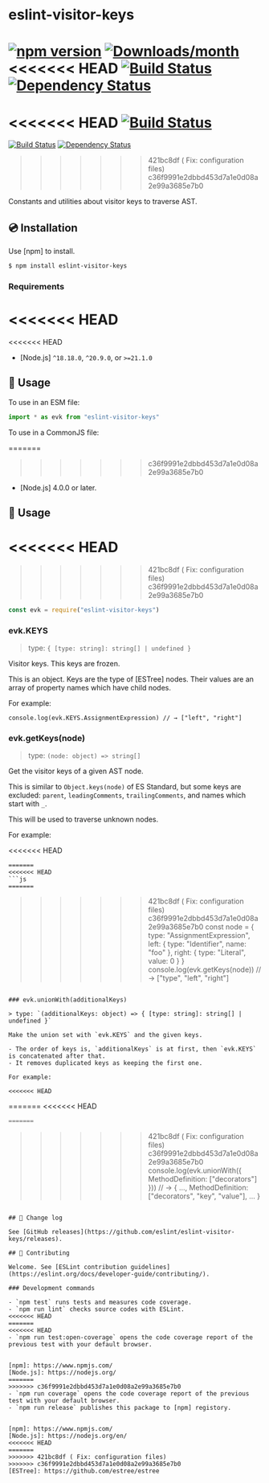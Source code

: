 # eslint-visitor-keys

[![npm version](https://img.shields.io/npm/v/eslint-visitor-keys.svg)](https://www.npmjs.com/package/eslint-visitor-keys)
[![Downloads/month](https://img.shields.io/npm/dm/eslint-visitor-keys.svg)](http://www.npmtrends.com/eslint-visitor-keys)
<<<<<<< HEAD
[![Build Status](https://travis-ci.org/eslint/eslint-visitor-keys.svg?branch=master)](https://travis-ci.org/eslint/eslint-visitor-keys)
[![Dependency Status](https://david-dm.org/eslint/eslint-visitor-keys.svg)](https://david-dm.org/eslint/eslint-visitor-keys)
=======
<<<<<<< HEAD
[![Build Status](https://github.com/eslint/eslint-visitor-keys/workflows/CI/badge.svg)](https://github.com/eslint/eslint-visitor-keys/actions)
=======
[![Build Status](https://travis-ci.org/eslint/eslint-visitor-keys.svg?branch=master)](https://travis-ci.org/eslint/eslint-visitor-keys)
[![Dependency Status](https://david-dm.org/eslint/eslint-visitor-keys.svg)](https://david-dm.org/eslint/eslint-visitor-keys)
>>>>>>> 421bc8df ( Fix: configuration files)
>>>>>>> c36f9991e2dbbd453d7a1e0d08a2e99a3685e7b0

Constants and utilities about visitor keys to traverse AST.

## 💿 Installation

Use [npm] to install.

```bash
$ npm install eslint-visitor-keys
```

### Requirements

<<<<<<< HEAD
=======
<<<<<<< HEAD
- [Node.js] `^18.18.0`, `^20.9.0`, or `>=21.1.0`


## 📖 Usage

To use in an ESM file:

```js
import * as evk from "eslint-visitor-keys"
```

To use in a CommonJS file:

=======
>>>>>>> c36f9991e2dbbd453d7a1e0d08a2e99a3685e7b0
- [Node.js] 4.0.0 or later.

## 📖 Usage

<<<<<<< HEAD
=======
>>>>>>> 421bc8df ( Fix: configuration files)
>>>>>>> c36f9991e2dbbd453d7a1e0d08a2e99a3685e7b0
```js
const evk = require("eslint-visitor-keys")
```

### evk.KEYS

> type: `{ [type: string]: string[] | undefined }`

Visitor keys. This keys are frozen.

This is an object. Keys are the type of [ESTree] nodes. Their values are an array of property names which have child nodes.

For example:

```
console.log(evk.KEYS.AssignmentExpression) // → ["left", "right"]
```

### evk.getKeys(node)

> type: `(node: object) => string[]`

Get the visitor keys of a given AST node.

This is similar to `Object.keys(node)` of ES Standard, but some keys are excluded: `parent`, `leadingComments`, `trailingComments`, and names which start with `_`.

This will be used to traverse unknown nodes.

For example:

<<<<<<< HEAD
```
=======
<<<<<<< HEAD
```js
=======
```
>>>>>>> 421bc8df ( Fix: configuration files)
>>>>>>> c36f9991e2dbbd453d7a1e0d08a2e99a3685e7b0
const node = {
    type: "AssignmentExpression",
    left: { type: "Identifier", name: "foo" },
    right: { type: "Literal", value: 0 }
}
console.log(evk.getKeys(node)) // → ["type", "left", "right"]
```

### evk.unionWith(additionalKeys)

> type: `(additionalKeys: object) => { [type: string]: string[] | undefined }`

Make the union set with `evk.KEYS` and the given keys.

- The order of keys is, `additionalKeys` is at first, then `evk.KEYS` is concatenated after that.
- It removes duplicated keys as keeping the first one.

For example:

<<<<<<< HEAD
```
=======
<<<<<<< HEAD
```js
=======
```
>>>>>>> 421bc8df ( Fix: configuration files)
>>>>>>> c36f9991e2dbbd453d7a1e0d08a2e99a3685e7b0
console.log(evk.unionWith({
    MethodDefinition: ["decorators"]
})) // → { ..., MethodDefinition: ["decorators", "key", "value"], ... }
```

## 📰 Change log

See [GitHub releases](https://github.com/eslint/eslint-visitor-keys/releases).

## 🍻 Contributing

Welcome. See [ESLint contribution guidelines](https://eslint.org/docs/developer-guide/contributing/).

### Development commands

- `npm test` runs tests and measures code coverage.
- `npm run lint` checks source codes with ESLint.
<<<<<<< HEAD
=======
<<<<<<< HEAD
- `npm run test:open-coverage` opens the code coverage report of the previous test with your default browser.


[npm]: https://www.npmjs.com/
[Node.js]: https://nodejs.org/
=======
>>>>>>> c36f9991e2dbbd453d7a1e0d08a2e99a3685e7b0
- `npm run coverage` opens the code coverage report of the previous test with your default browser.
- `npm run release` publishes this package to [npm] registory.


[npm]: https://www.npmjs.com/
[Node.js]: https://nodejs.org/en/
<<<<<<< HEAD
=======
>>>>>>> 421bc8df ( Fix: configuration files)
>>>>>>> c36f9991e2dbbd453d7a1e0d08a2e99a3685e7b0
[ESTree]: https://github.com/estree/estree
